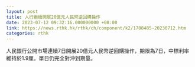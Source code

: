 ```yaml
---
layout: post
title: 人行繼續開展20億元人民幣逆回購操作
date: 2023-07-12 09:32:16.000000000 +08:00
link: https://news.rthk.hk/rthk/ch/component/k2/1708485-20230712.htm
categories: rthk
---
```


人民銀行公開市場連續7日開展20億元人民幣逆回購操作，期限為7日，中標利率維持於1.9厘。單日仍完全對沖到期量。
